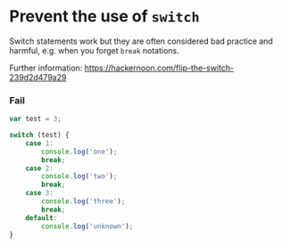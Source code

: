 # Prevent the use of `switch`

Switch statements work but they are often considered bad practice and harmful, e.g. when you forget `break` notations.

Further information: https://hackernoon.com/flip-the-switch-239d2d479a29

### Fail

```js
var test = 3;

switch (test) {
    case 1:
        console.log('one');
        break;
    case 2:
        console.log('two');
        break;
    case 3:
        console.log('three');
        break;
    default:
        console.log('unknown');
}
```
